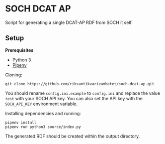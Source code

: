 # SOCH DCAT AP

Script for generating a single DCAT-AP RDF from SOCH it self.

## Setup

**Prerequisites**

 - Python 3
 - [Pipenv](https://docs.pipenv.org/)

Cloning:

```
git clone https://github.com/riksantikvarieambetet/soch-dcat-ap.git
```

You should rename `config.ini.example` to `config.ini` and replace the value `test` with your SOCH API key. You can also set the API key with the `SOCH_API_KEY` environment variable.

Installing dependencies and running:
```
pipenv install
pipenv run python3 source/index.py
```

The generated RDF should be created within the output directory.
